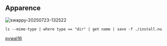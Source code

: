 ## Apparence
<img src="https://i.ibb.co/s9yT3yfK/swappy-20250723-132522.png" alt="swappy-20250723-132522" border="0">

```nushell
ls --mime-type | where type == "dir" | get name | save -f ./install.nu
```



[pywal16]("https://github.com/eylles/pywal16")
